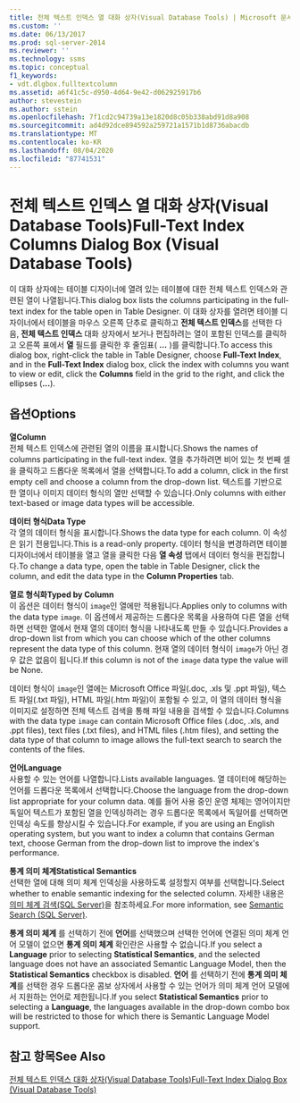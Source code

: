```yaml
---
title: 전체 텍스트 인덱스 열 대화 상자(Visual Database Tools) | Microsoft 문서
ms.custom: ''
ms.date: 06/13/2017
ms.prod: sql-server-2014
ms.reviewer: ''
ms.technology: ssms
ms.topic: conceptual
f1_keywords:
- vdt.dlgbox.fulltextcolumn
ms.assetid: a6f41c5c-d950-4d64-9e42-d062925917b6
author: stevestein
ms.author: sstein
ms.openlocfilehash: 7f1cd2c94739a13e1820d8c05b338abd91d8a908
ms.sourcegitcommit: ad4d92dce894592a259721a1571b1d8736abacdb
ms.translationtype: MT
ms.contentlocale: ko-KR
ms.lasthandoff: 08/04/2020
ms.locfileid: "87741531"
---
```

# <a name="full-text-index-columns-dialog-box-visual-database-tools"></a><span data-ttu-id="128f5-102">전체 텍스트 인덱스 열 대화 상자(Visual Database Tools)</span><span class="sxs-lookup"><span data-stu-id="128f5-102">Full-Text Index Columns Dialog Box (Visual Database Tools)</span></span>
  <span data-ttu-id="128f5-103">이 대화 상자에는 테이블 디자이너에 열려 있는 테이블에 대한 전체 텍스트 인덱스와 관련된 열이 나열됩니다.</span><span class="sxs-lookup"><span data-stu-id="128f5-103">This dialog box lists the columns participating in the full-text index for the table open in Table Designer.</span></span> <span data-ttu-id="128f5-104">이 대화 상자를 열려면 테이블 디자이너에서 테이블을 마우스 오른쪽 단추로 클릭하고 **전체 텍스트 인덱스**를 선택한 다음, **전체 텍스트 인덱스** 대화 상자에서 보거나 편집하려는 열이 포함된 인덱스를 클릭하고 오른쪽 표에서 **열** 필드를 클릭한 후 줄임표( **...** )를 클릭합니다.</span><span class="sxs-lookup"><span data-stu-id="128f5-104">To access this dialog box, right-click the table in Table Designer, choose **Full-Text Index**, and in the **Full-Text Index** dialog box, click the index with columns you want to view or edit, click the **Columns** field in the grid to the right, and click the ellipses (**...**).</span></span>  
  
## <a name="options"></a><span data-ttu-id="128f5-105">옵션</span><span class="sxs-lookup"><span data-stu-id="128f5-105">Options</span></span>  
 <span data-ttu-id="128f5-106">**열**</span><span class="sxs-lookup"><span data-stu-id="128f5-106">**Column**</span></span>  
 <span data-ttu-id="128f5-107">전체 텍스트 인덱스에 관련된 열의 이름을 표시합니다.</span><span class="sxs-lookup"><span data-stu-id="128f5-107">Shows the names of columns participating in the full-text index.</span></span> <span data-ttu-id="128f5-108">열을 추가하려면 비어 있는 첫 번째 셀을 클릭하고 드롭다운 목록에서 열을 선택합니다.</span><span class="sxs-lookup"><span data-stu-id="128f5-108">To add a column, click in the first empty cell and choose a column from the drop-down list.</span></span> <span data-ttu-id="128f5-109">텍스트를 기반으로 한 열이나 이미지 데이터 형식의 열만 선택할 수 있습니다.</span><span class="sxs-lookup"><span data-stu-id="128f5-109">Only columns with either text-based or image data types will be accessible.</span></span>  
  
 <span data-ttu-id="128f5-110">**데이터 형식**</span><span class="sxs-lookup"><span data-stu-id="128f5-110">**Data Type**</span></span>  
 <span data-ttu-id="128f5-111">각 열의 데이터 형식을 표시합니다.</span><span class="sxs-lookup"><span data-stu-id="128f5-111">Shows the data type for each column.</span></span> <span data-ttu-id="128f5-112">이 속성은 읽기 전용입니다.</span><span class="sxs-lookup"><span data-stu-id="128f5-112">This is a read-only property.</span></span> <span data-ttu-id="128f5-113">데이터 형식을 변경하려면 테이블 디자이너에서 테이블을 열고 열을 클릭한 다음 **열 속성** 탭에서 데이터 형식을 편집합니다.</span><span class="sxs-lookup"><span data-stu-id="128f5-113">To change a data type, open the table in Table Designer, click the column, and edit the data type in the **Column Properties** tab.</span></span>  
  
 <span data-ttu-id="128f5-114">**열로 형식화**</span><span class="sxs-lookup"><span data-stu-id="128f5-114">**Typed by Column**</span></span>  
 <span data-ttu-id="128f5-115">이 옵션은 데이터 형식이 `image`인 열에만 적용됩니다.</span><span class="sxs-lookup"><span data-stu-id="128f5-115">Applies only to columns with the data type `image`.</span></span> <span data-ttu-id="128f5-116">이 옵션에서 제공하는 드롭다운 목록을 사용하여 다른 열을 선택하면 선택한 열에서 현재 열의 데이터 형식을 나타내도록 만들 수 있습니다.</span><span class="sxs-lookup"><span data-stu-id="128f5-116">Provides a drop-down list from which you can choose which of the other columns represent the data type of this column.</span></span> <span data-ttu-id="128f5-117">현재 열의 데이터 형식이 `image`가 아닌 경우 값은 없음이 됩니다.</span><span class="sxs-lookup"><span data-stu-id="128f5-117">If this column is not of the `image` data type the value will be None.</span></span>  
  
 <span data-ttu-id="128f5-118">데이터 형식이 `image`인 열에는 Microsoft Office 파일(.doc, .xls 및 .ppt 파일), 텍스트 파일(.txt 파일), HTML 파일(.htm 파일)이 포함될 수 있고, 이 열의 데이터 형식을 이미지로 설정하면 전체 텍스트 검색을 통해 파일 내용을 검색할 수 있습니다.</span><span class="sxs-lookup"><span data-stu-id="128f5-118">Columns with the data type `image` can contain Microsoft Office files (.doc, .xls, and .ppt files), text files (.txt files), and HTML files (.htm files), and setting the data type of that column to image allows the full-text search to search the contents of the files.</span></span>  
  
 <span data-ttu-id="128f5-119">**언어**</span><span class="sxs-lookup"><span data-stu-id="128f5-119">**Language**</span></span>  
 <span data-ttu-id="128f5-120">사용할 수 있는 언어를 나열합니다.</span><span class="sxs-lookup"><span data-stu-id="128f5-120">Lists available languages.</span></span> <span data-ttu-id="128f5-121">열 데이터에 해당하는 언어를 드롭다운 목록에서 선택합니다.</span><span class="sxs-lookup"><span data-stu-id="128f5-121">Choose the language from the drop-down list appropriate for your column data.</span></span> <span data-ttu-id="128f5-122">예를 들어 사용 중인 운영 체제는 영어이지만 독일어 텍스트가 포함된 열을 인덱싱하려는 경우 드롭다운 목록에서 독일어를 선택하면 인덱싱 속도를 향상시킬 수 있습니다.</span><span class="sxs-lookup"><span data-stu-id="128f5-122">For example, if you are using an English operating system, but you want to index a column that contains German text, choose German from the drop-down list to improve the index's performance.</span></span>  
  
 <span data-ttu-id="128f5-123">**통계 의미 체계**</span><span class="sxs-lookup"><span data-stu-id="128f5-123">**Statistical Semantics**</span></span>  
 <span data-ttu-id="128f5-124">선택한 열에 대해 의미 체계 인덱싱을 사용하도록 설정할지 여부를 선택합니다.</span><span class="sxs-lookup"><span data-stu-id="128f5-124">Select whether to enable semantic indexing for the selected column.</span></span> <span data-ttu-id="128f5-125">자세한 내용은 [의미 체계 검색&#40;SQL Server&#41;](../../relational-databases/search/semantic-search-sql-server.md)을 참조하세요.</span><span class="sxs-lookup"><span data-stu-id="128f5-125">For more information, see [Semantic Search &#40;SQL Server&#41;](../../relational-databases/search/semantic-search-sql-server.md).</span></span>  
  
 <span data-ttu-id="128f5-126">**통계 의미 체계** 를 선택하기 전에 **언어**를 선택했으며 선택한 언어에 연결된 의미 체계 언어 모델이 없으면 **통계 의미 체계** 확인란은 사용할 수 없습니다.</span><span class="sxs-lookup"><span data-stu-id="128f5-126">If you select a **Language** prior to selecting **Statistical Semantics**, and the selected language does not have an associated Semantic Language Model, then the **Statistical Semantics** checkbox is disabled.</span></span> <span data-ttu-id="128f5-127">**언어** 를 선택하기 전에 **통계 의미 체계**를 선택한 경우 드롭다운 콤보 상자에서 사용할 수 있는 언어가 의미 체계 언어 모델에서 지원하는 언어로 제한됩니다.</span><span class="sxs-lookup"><span data-stu-id="128f5-127">If you select **Statistical Semantics** prior to selecting a **Language**, the languages available in the drop-down combo box will be restricted to those for which there is Semantic Language Model support.</span></span>  
  
## <a name="see-also"></a><span data-ttu-id="128f5-128">참고 항목</span><span class="sxs-lookup"><span data-stu-id="128f5-128">See Also</span></span>  
 [<span data-ttu-id="128f5-129">전체 텍스트 인덱스 대화 상자&#40;Visual Database Tools&#41;</span><span class="sxs-lookup"><span data-stu-id="128f5-129">Full-Text Index Dialog Box &#40;Visual Database Tools&#41;</span></span>](visual-database-tools.md)  
  
  
